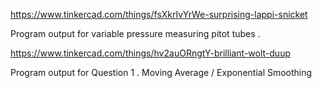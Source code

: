 https://www.tinkercad.com/things/fsXkrIvYrWe-surprising-lappi-snicket

Program output for variable pressure measuring pitot tubes . 


https://www.tinkercad.com/things/hv2auORngtY-brilliant-wolt-duup

Program output for Question 1 . Moving Average / Exponential Smoothing 

